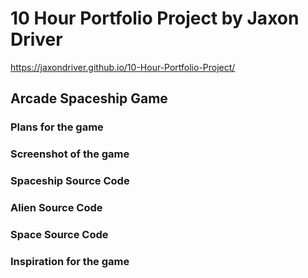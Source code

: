 # 10 Hour Portfolio Project by Jaxon Driver

https://jaxondriver.github.io/10-Hour-Portfolio-Project/

## Arcade Spaceship Game
### Plans for the game


### Screenshot of the game

### Spaceship Source Code

### Alien Source Code

### Space Source Code


### Inspiration for the game

